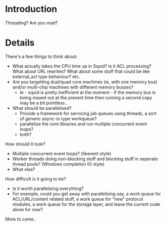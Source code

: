 # Introduction #

Threading? Are you mad?

# Details #

There's a few things to think about:

  * What actually takes the CPU time up in Squid? Is it ACL processing? What about URL rewrites? What about some stuff that could be like external\_acl type behaviour? etc.
  * Are you targetting dual/quad core machines (ie, with one memory bus) and/or multi-chip machines with different memory busses?
    * Ie - squid is pretty inefficient at the moment - if the memory bus is being maxed out at the present time then running a second copy may be a bit pointless..
  * What should be parallelised?
    * Provide a framework for servicing job queues using threads, a sort of generic async-io type workqueue?
    * parallelise the core libraries and run multiple concurrent event loops?
    * both?

How should it look?
  * Multiple concurrent event loops? (libevent style)
  * Worker threads doing non-blocking stuff and blocking stuff in seperate thread pools? (Windows completion IO style)
  * What else?

How difficult is it going to be?
  * Is it worth parallelising everything?
  * For example, could you get away with parallelising say, a work queue for ACL/URL/content related stuff, a work queue for "new" protocol modules, a work queue for the storage layer, and leave the current code alone for now?

More to come..